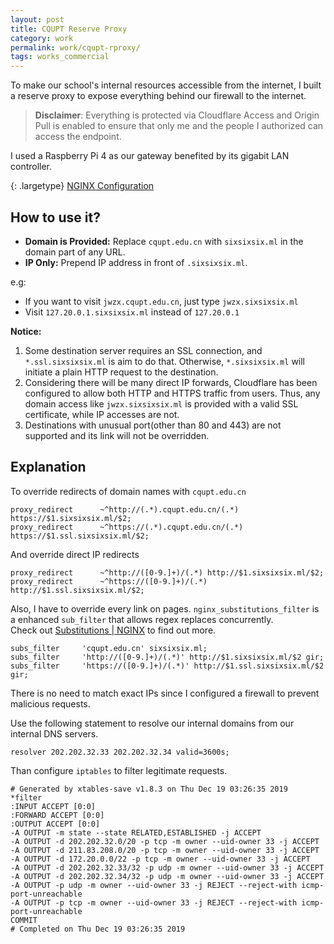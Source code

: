 ```yaml
---
layout: post
title: CQUPT Reserve Proxy
category: work
permalink: work/cqupt-rproxy/
tags: works_commercial
---
```


To make our school's internal resources accessible from the internet, I built a reserve proxy to expose everything behind our firewall to the internet.

> **Disclaimer**: Everything is protected via Cloudflare Access and Origin Pull is enabled to ensure that only me and the people I authorized can access the endpoint.

I used a Raspberry Pi 4 as our gateway benefited by its gigabit LAN controller.

{: .largetype}
[NGINX Configuration](https://colab.ifengge.cn/snippets/22)

## How to use it?
- **Domain is Provided:** Replace `cqupt.edu.cn` with `sixsixsix.ml` in the domain part of any URL.
- **IP Only:** Prepend IP address in front of `.sixsixsix.ml`.

e.g:
- If you want to visit `jwzx.cqupt.edu.cn`, just type `jwzx.sixsixsix.ml`
- Visit `127.20.0.1.sixsixsix.ml` instead of `127.20.0.1`

**Notice:**
1. Some destination server requires an SSL connection, and `*.ssl.sixsixsix.ml` is aim to do that. Otherwise, `*.sixsixsix.ml` will initiate a plain HTTP request to the destination.  
2. Considering there will be many direct IP forwards, Cloudflare has been configured to allow both HTTP and HTTPS traffic from users. Thus, any domain access like `jwzx.sixsixsix.ml` is provided with a valid SSL certificate, while IP accesses are not.
3. Destinations with unusual port(other than 80 and 443) are not supported and its link will not be overridden.

## Explanation

To override redirects of domain names with `cqupt.edu.cn`
```nginx
proxy_redirect 		~^http://(.*).cqupt.edu.cn/(.*) https://$1.sixsixsix.ml/$2;
proxy_redirect		~^https://(.*).cqupt.edu.cn/(.*) https://$1.ssl.sixsixsix.ml/$2;
```

And override direct IP redirects
```nginx
proxy_redirect		~^http://([0-9.]+)/(.*) http://$1.sixsixsix.ml/$2;
proxy_redirect		~^https://([0-9.]+)/(.*) http://$1.ssl.sixsixsix.ml/$2;
```

Also, I have to override every link on pages.
`nginx_substitutions_filter` is a enhanced `sub_filter` that allows regex replaces concurrently.  
Check out [Substitutions | NGINX](https://www.nginx.com/resources/wiki/modules/substitutions/) to find out more.

```nginx
subs_filter		'cqupt.edu.cn' sixsixsix.ml;
subs_filter		'http://([0-9.]+)/(.*)' http://$1.sixsixsix.ml/$2 gir;
subs_filter		'https://([0-9.]+)/(.*)' http://$1.ssl.sixsixsix.ml/$2 gir;
```
There is no need to match exact IPs since I configured a firewall to prevent malicious requests.

Use the following statement to resolve our internal domains from our internal DNS servers.
```nginx
resolver 202.202.32.33 202.202.32.34 valid=3600s;
```

Than configure `iptables` to filter legitimate requests.  
```iptables
# Generated by xtables-save v1.8.3 on Thu Dec 19 03:26:35 2019
*filter
:INPUT ACCEPT [0:0]
:FORWARD ACCEPT [0:0]
:OUTPUT ACCEPT [0:0]
-A OUTPUT -m state --state RELATED,ESTABLISHED -j ACCEPT
-A OUTPUT -d 202.202.32.0/20 -p tcp -m owner --uid-owner 33 -j ACCEPT
-A OUTPUT -d 211.83.208.0/20 -p tcp -m owner --uid-owner 33 -j ACCEPT
-A OUTPUT -d 172.20.0.0/22 -p tcp -m owner --uid-owner 33 -j ACCEPT
-A OUTPUT -d 202.202.32.33/32 -p udp -m owner --uid-owner 33 -j ACCEPT
-A OUTPUT -d 202.202.32.34/32 -p udp -m owner --uid-owner 33 -j ACCEPT
-A OUTPUT -p udp -m owner --uid-owner 33 -j REJECT --reject-with icmp-port-unreachable
-A OUTPUT -p tcp -m owner --uid-owner 33 -j REJECT --reject-with icmp-port-unreachable
COMMIT
# Completed on Thu Dec 19 03:26:35 2019
```